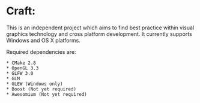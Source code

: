 Craft:
=======

This is an independent project which aims to find best practice within visual graphics technology and cross platform development. It currently supports Windows and OS X platforms.

Required dependencies are:

	* CMake 2.8
	* OpenGL 3.3
	* GLFW 3.0
	* GLM
	* GLEW (Windows only)
	* Boost (Not yet required)
	* Awesomium (Not yet required)